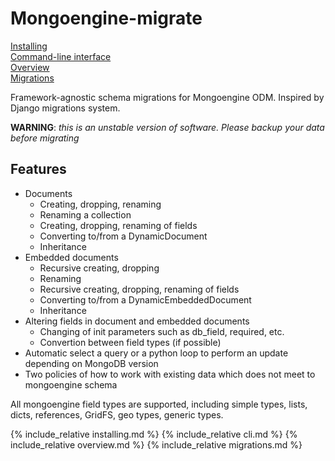 # Mongoengine-migrate

[Installing](#installing)  
[Command-line interface](#command-line-interface)  
[Overview](#overview)  
[Migrations](#migrations)  

Framework-agnostic schema migrations for Mongoengine ODM. Inspired by Django migrations system.

**WARNING**: *this is an unstable version of software. Please backup your data before migrating*

## Features

* Documents
    * Creating, dropping, renaming
    * Renaming a collection
    * Creating, dropping, renaming of fields
    * Converting to/from a DynamicDocument
    * Inheritance
* Embedded documents
    * Recursive creating, dropping
    * Renaming
    * Recursive creating, dropping, renaming of fields
    * Converting to/from a DynamicEmbeddedDocument
    * Inheritance
* Altering fields in document and embedded documents
    * Changing of init parameters such as db_field, required, etc.
    * Convertion between field types (if possible)
* Automatic select a query or a python loop to perform an update depending on MongoDB version
* Two policies of how to work with existing data which does not meet to mongoengine schema

All mongoengine field types are supported, including simple types, lists, dicts, references, 
GridFS, geo types, generic types.

{% include_relative installing.md %}
{% include_relative cli.md %}
{% include_relative overview.md %}
{% include_relative migrations.md %}
